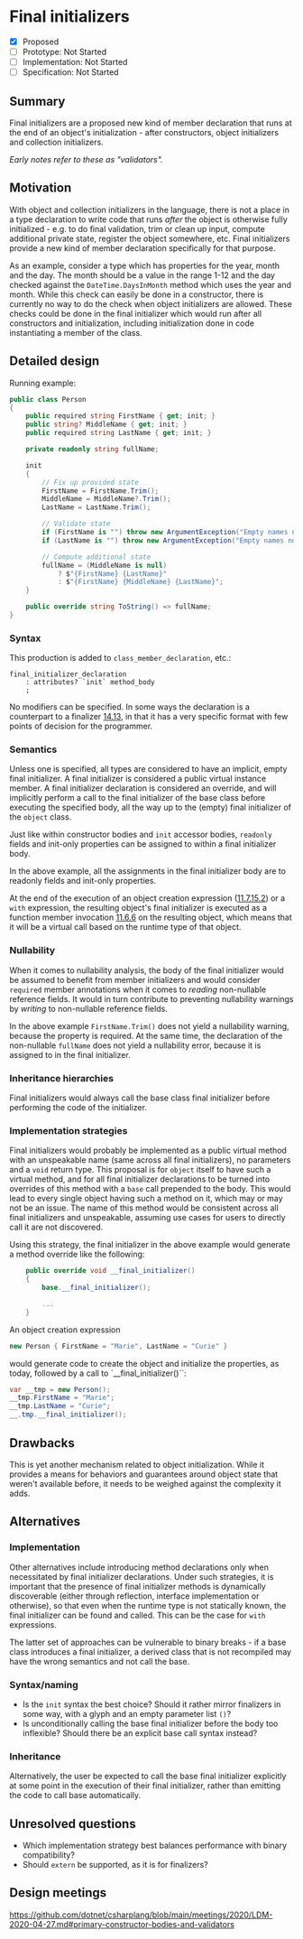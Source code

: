 # Final initializers

* [x] Proposed
* [ ] Prototype: Not Started
* [ ] Implementation: Not Started
* [ ] Specification: Not Started

## Summary
[summary]: #summary

Final initializers are a proposed new kind of member declaration that runs at the end of an object's initialization - after constructors, object initializers and collection initializers.

*Early notes refer to these as "validators".*

## Motivation
[motivation]: #motivation

With object and collection initializers in the language, there is not a place in a type declaration to write code that runs *after* the object is otherwise fully initialized - e.g. to do final validation, trim or clean up input, compute additional private state, register the object somewhere, etc. Final initializers provide a new kind of member declaration specifically for that purpose.

As an example, consider a type which has properties for the year, month and the day. The month should be a value in the range 1-12 and the day checked against the `DateTime.DaysInMonth` method which uses the year and month. While this check can easily be done in a constructor, there is currently no way to do the check when object initializers are allowed. These checks could be done in the final initializer which would run after all constructors and initialization, including initialization done in code instantiating a member of the class.

## Detailed design
[design]: #detailed-design

Running example:

``` c#
public class Person
{
    public required string FirstName { get; init; }
    public string? MiddleName { get; init; }
    public required string LastName { get; init; }

    private readonly string fullName;

    init
    {
        // Fix up provided state
        FirstName = FirstName.Trim();
        MiddleName = MiddleName?.Trim();
        LastName = LastName.Trim();

        // Validate state
        if (FirstName is "") throw new ArgumentException("Empty names not allowed", nameof(FirstName));
        if (LastName is "") throw new ArgumentException("Empty names not allowed", nameof(LastName));

        // Compute additional state
        fullName = (MiddleName is null)
            ? $"{FirstName} {LastName}"
            : $"{FirstName} {MiddleName} {LastName}";
    }

    public override string ToString() => fullName;
}
```

### Syntax

This production is added to `class_member_declaration`, etc.:

``` antlr
final_initializer_declaration
    : attributes? `init` method_body
    ;
```

No modifiers can be specified. In some ways the declaration is a counterpart to a finalizer [14.13](https://github.com/dotnet/csharpstandard/blob/draft-v7/standard/classes.md#1413-finalizers), in that it has a very specific format with few points of decision for the programmer.

### Semantics

Unless one is specified, all types are considered to have an implicit, empty final initializer. A final initializer is considered a public virtual instance member. A final initializer declaration is considered an override, and will implicitly perform a call to the final initializer of the base class before executing the specified body, all the way up to the (empty) final initializer of the `object` class.

Just like within constructor bodies and `init` accessor bodies, `readonly` fields and init-only properties can be assigned to within a final initializer body.

In the above example, all the assignments in the final initializer body are to readonly fields and init-only properties.

At the end of the execution of an object creation expression ([11.7.15.2](https://github.com/dotnet/csharpstandard/blob/draft-v7/standard/expressions.md#117152-object-creation-expressions)) or a `with` expression, the resulting object's final initializer is executed as a function member invocation [11.6.6](https://github.com/dotnet/csharpstandard/blob/draft-v7/standard/expressions.md#1166-function-member-invocation) on the resulting object, which means that it will be a virtual call based on the runtime type of that object.

### Nullability

When it comes to nullability analysis, the body of the final initializer would be assumed to benefit from member initializers and would consider `required` member annotations when it comes to *reading* non-nullable reference fields. It would in turn contribute to preventing nullability warnings by *writing* to non-nullable reference fields.

In the above example `FirstName.Trim()` does not yield a nullability warning, because the property is required. At the same time, the declaration of the non-nullable `fullName` does not yield a nullability error, because it is assigned to in the final initializer.

### Inheritance hierarchies

Final initializers would always call the base class final initializer before performing the code of the initializer.

### Implementation strategies

Final initializers would probably be implemented as a public virtual method with an unspeakable name (same across all final initializers), no parameters and a `void` return type. This proposal is for `object` itself to have such a virtual method, and for all final initializer declarations to be turned into overrides of this method with a `base` call prepended to the body. This would lead to every single object having such a method on it, which may or may not be an issue. The name of this method would be consistent across all final initializers and unspeakable, assuming use cases for users to directly call it are not discovered.


Using this strategy, the final initializer in the above example would generate a method override like the following:

``` c#
    public override void __final_initializer()
    {
        base.__final_initializer();

        ...
    }
```

An object creation expression

``` c#
new Person { FirstName = "Marie", LastName = "Curie" }
```

would generate code to create the object and initialize the properties, as today, followed by a call to `__final_initializer()``:

``` c#
var __tmp = new Person();
__tmp.FirstName = "Marie";
__tmp.LastName = "Curie";
__.tmp.__final_initializer();
```

## Drawbacks
[drawbacks]: #drawbacks

This is yet another mechanism related to object initialization. While it provides a means for behaviors and guarantees around object state that weren't available before, it needs to be weighed against the complexity it adds.

## Alternatives
[alternatives]: #alternatives

### Implementation
[implementation]: #implementation

Other alternatives include introducing method declarations only when necessitated by final initializer declarations. Under such strategies, it is important that the presence of final initializer methods is dynamically discoverable (either through reflection, interface implementation or otherwise), so that even when the runtime type is not statically known, the final initializer can be found and called. This can be the case for `with` expressions.

The latter set of approaches can be vulnerable to binary breaks - if a base class introduces a final initializer, a derived class that is not recompiled may have the wrong semantics and not call the base.

### Syntax/naming
[syntax-naming]: #syntax-naming

- Is the `init` syntax the best choice? Should it rather mirror finalizers in some way, with a glyph and an empty parameter list `()`?
- Is unconditionally calling the base final initializer before the body too inflexible? Should there be an explicit base call syntax instead?

### Inheritance
[inheritance]: #inheritance

Alternatively, the user be expected to call the base final initializer explicitly at some point in the execution of their final initializer, rather than emitting the code to call base automatically.

## Unresolved questions
[unresolved]: #unresolved-questions

- Which implementation strategy best balances performance with binary compatibility?
- Should `extern` be supported, as it is for finalizers?

## Design meetings

https://github.com/dotnet/csharplang/blob/main/meetings/2020/LDM-2020-04-27.md#primary-constructor-bodies-and-validators
